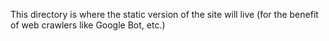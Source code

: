 This directory is where the static version of the site will live (for the benefit of web crawlers like Google Bot, etc.)
